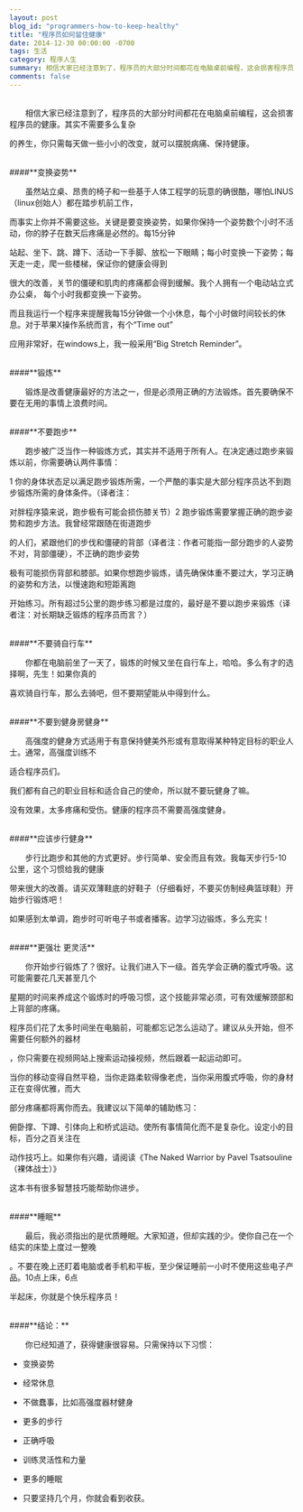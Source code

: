 ```yaml
---
layout: post
blog_id: "programmers-how-to-keep-healthy"
title: "程序员如何留住健康"
date: 2014-12-30 00:00:00 -0700
tags: 生活
category: 程序人生
summary: 相信大家已经注意到了，程序员的大部分时间都花在电脑桌前编程，这会损害程序员的健康。
comments: false
---
```

</br>
&emsp;&emsp;相信大家已经注意到了，程序员的大部分时间都花在电脑桌前编程，这会损害程序员的健康。其实不需要多么复杂

的养生，你只需每天做一些小小的改变，就可以摆脱病痛、保持健康。

</br>
####**变换姿势**

&emsp;&emsp;虽然站立桌、昂贵的椅子和一些基于人体工程学的玩意的确很酷，哪怕LINUS（linux创始人）都在踏步机前工作，

而事实上你并不需要这些。关键是要变换姿势，如果你保持一个姿势数个小时不活动，你的脖子在数天后疼痛是必然的。每15分钟

站起、坐下、跳、蹲下、活动一下手脚、放松一下眼睛；每小时变换一下姿势；每天走一走，爬一些楼梯，保证你的健康会得到

很大的改善，关节的僵硬和肌肉的疼痛都会得到缓解。我个人拥有一个电动站立式办公桌， 每个小时我都变换一下姿势。

而且我运行一个程序来提醒我每15分钟做一个小休息，每个小时做时间较长的休息。对于苹果X操作系统而言，有个“Time out”

应用非常好，在windows上，我一般采用“Big Stretch Reminder”。

</br>
####**锻炼**

&emsp;&emsp;锻炼是改善健康最好的方法之一，但是必须用正确的方法锻炼。首先要确保不要在无用的事情上浪费时间。

</br>
####**不要跑步**

&emsp;&emsp;跑步被广泛当作一种锻炼方式，其实并不适用于所有人。在决定通过跑步来锻炼以前，你需要确认两件事情：

1 你的身体状态足以满足跑步锻炼所需，一个严酷的事实是大部分程序员达不到跑步锻炼所需的身体条件。（译者注：

对胖程序猿来说，跑步极有可能会损伤膝关节）2 跑步锻炼需要掌握正确的跑步姿势和跑步方法。我曾经常跟随在街道跑步

的人们，紧跟他们的步伐和僵硬的背部（译者注：作者可能指一部分跑步的人姿势不对，背部僵硬），不正确的跑步姿势

极有可能损伤背部和膝部。如果你想跑步锻炼，请先确保体重不要过大，学习正确的姿势和方法，以慢速跑和短距离跑

开始练习。所有超过5公里的跑步练习都是过度的，最好是不要以跑步来锻炼（译者注：对长期缺乏锻炼的程序员而言？）

</br>
####**不要骑自行车**

&emsp;&emsp;你都在电脑前坐了一天了，锻炼的时候又坐在自行车上，哈哈。多么有才的选择啊，先生！如果你真的

喜欢骑自行车，那么去骑吧，但不要期望能从中得到什么。

</br>
####**不要到健身房健身**

&emsp;&emsp;高强度的健身方式适用于有意保持健美外形或有意取得某种特定目标的职业人士。通常，高强度训练不

适合程序员们。

我们都有自己的职业目标和适合自己的使命，所以就不要玩健身了嘛。

没有效果，太多疼痛和受伤。健康的程序员不需要高强度健身。

</br>
####**应该步行健身**

&emsp;&emsp;步行比跑步和其他的方式更好。步行简单、安全而且有效。我每天步行5-10公里，这个习惯给我的健康

带来很大的改善。请买双薄鞋底的好鞋子（仔细看好，不要买仿制经典篮球鞋）开始步行锻炼吧！

如果感到太单调，跑步时可听电子书或者播客。边学习边锻炼，多么充实！

</br>
####**更强壮 更灵活**

&emsp;&emsp;你开始步行锻炼了？很好。让我们进入下一级。首先学会正确的腹式呼吸。这可能需要花几天甚至几个

星期的时间来养成这个锻炼时的呼吸习惯，这个技能非常必须，可有效缓解颈部和上背部的疼痛。

程序员们花了太多时间坐在电脑前，可能都忘记怎么运动了。建议从头开始，但不需要任何额外的器材

，你只需要在视频网站上搜索运动操视频，然后跟着一起运动即可。

当你的移动变得自然平稳，当你走路柔软得像老虎，当你采用腹式呼吸，你的身材正在变得优雅，而大

部分疼痛都将离你而去。我建议以下简单的辅助练习：

俯卧撑、下蹲、引体向上和桥式运动。使所有事情简化而不是复杂化。设定小的目标，百分之百关注在

动作技巧上。如果你有兴趣，请阅读《The Naked Warrior by Pavel Tsatsouline （裸体战士）》 

这本书有很多智慧技巧能帮助你进步。

</br>
####**睡眠**

&emsp;&emsp;最后，我必须指出的是优质睡眠。大家知道，但却实践的少。使你自己在一个结实的床垫上度过一整晚

。不要在晚上还盯着电脑或者手机和平板，至少保证睡前一小时不使用这些电子产品。10点上床，6点

半起床，你就是个快乐程序员！

</br>
####**结论：**

&emsp;&emsp;你已经知道了，获得健康很容易。只需保持以下习惯：

* 变换姿势

* 经常休息

* 不做蠢事，比如高强度器材健身

* 更多的步行

* 正确呼吸

* 训练灵活性和力量

* 更多的睡眠

* 只要坚持几个月，你就会看到收获。
